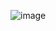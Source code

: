 ![image](https://github.com/ValentinaSisini/palestra/assets/39238379/2cbedd37-9971-4e10-afe5-a15f77667f25)
